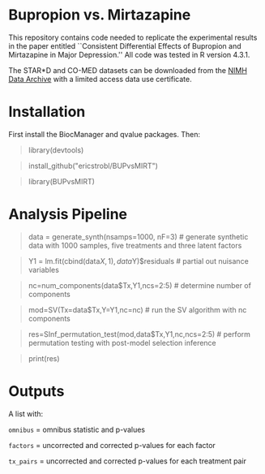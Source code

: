 # Bupropion vs. Mirtazapine
This repository contains code needed to replicate the experimental results in the paper entitled ``Consistent Differential Effects of Bupropion and Mirtazapine in Major Depression.'' All code was tested in R version 4.3.1.

The STAR*D and CO-MED datasets can be downloaded from the [NIMH Data Archive](https://nda.nih.gov/) with a limited access data use certificate. 

# Installation
First install the BiocManager and qvalue packages. Then:

> library(devtools)

> install_github("ericstrobl/BUPvsMIRT")

> library(BUPvsMIRT)

# Analysis Pipeline

> data = generate_synth(nsamps=1000, nF=3) # generate synthetic data with 1000 samples, five treatments and three latent factors

> Y1 = lm.fit(cbind(data$X,1),data$Y)$residuals # partial out nuisance variables

> nc=num_components(data$Tx,Y1,ncs=2:5) # determine number of components

> mod=SV(Tx=data$Tx,Y=Y1,nc=nc) # run the SV algorithm with nc components

> res=SInf_permutation_test(mod,data$Tx,Y1,nc,ncs=2:5) # perform permutation testing with post-model selection inference

> print(res)

# Outputs

A list with:

`omnibus` = omnibus statistic and p-values

`factors` = uncorrected and corrected p-values for each factor

`tx_pairs` = uncorrected and corrected p-values for each treatment pair





